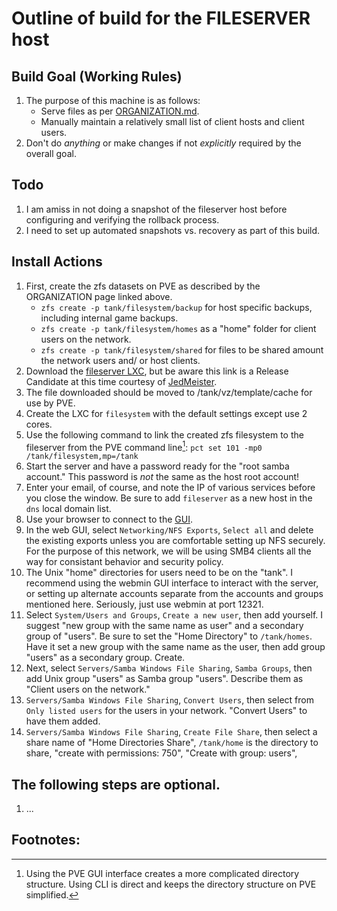 Outline of build for the FILESERVER host
======

## Build Goal (Working Rules)
   1. The purpose of this machine is as follows:
      * Serve files as per [ORGANIZATION.md](https://github.com/Romaq/bigrig-scripts/blob/main/ORGANIZATION.md).
      * Manually maintain a relatively small list of client hosts and client users.
   2. Don't do *anything* or make changes if not *explicitly* required by the overall goal.

## Todo
   1. I am amiss in not doing a snapshot of the fileserver host before configuring and verifying the rollback
      process.
   2. I need to set up automated snapshots vs. recovery as part of this build.

## Install Actions
   1. First, create the zfs datasets on PVE as described by the ORGANIZATION page linked above.
      * `zfs create -p tank/filesystem/backup` for host specific backups, including internal game backups.
      * `zfs create -p tank/filesystem/homes` as a "home" folder for client users on the network.
      * `zfs create -p tank/filesystem/shared` for files to be shared amount the network users and/ or host clients.
   2. Download the [fileserver LXC](https://www.turnkeylinux.org/files/tmp/debian-12-turnkey-fileserver_18.0rc2-1_amd64.tar.gz),
      but be aware this link is a Release Candidate at this time courtesy of [JedMeister](https://github.com/JedMeister).
   3. The file downloaded should be moved to /tank/vz/template/cache for use by PVE.
   4. Create the LXC for `filesystem` with the default settings except use 2 cores.
   5. Use the following command to link the created zfs filesystem to the fileserver from the PVE command line[^1]:
      `pct set 101 -mp0 /tank/filesystem,mp=/tank`
   6. Start the server and have a password ready for the "root samba account." This password is *not* the same as the host
      root account!
   7. Enter your email, of course, and note the IP of various services before you close the window. Be sure to add
      `fileserver` as a new host in the `dns` local domain list.
   8. Use your browser to connect to the [GUI](http://fileserver:12321).
   9. In the web GUI, select `Networking/NFS Exports`, `Select all` and delete the existing exports unless you are comfortable
      setting up NFS securely. For the purpose of this network, we will be using SMB4 clients all the way for consistant
      behavior and security policy.
   10. The Unix "home" directories for users need to be on the "tank". I recommend using the webmin GUI interface to interact
       with the server, or setting up alternate accounts separate from the accounts and groups mentioned here. Seriously,
       just use webmin at port 12321.
   11. Select `System/Users and Groups`, `Create a new user`, then add yourself. I suggest "new group with the same name as
       user" and a secondary group of "users". Be sure to set the "Home Directory" to `/tank/homes`. Have it set a new group
       with the same name as the user, then add group "users" as a secondary group. Create.
   13. Next, select `Servers/Samba Windows File Sharing`, `Samba Groups`, then add Unix group "users" as Samba group "users".
       Describe them as "Client users on the network."
   14. `Servers/Samba Windows File Sharing`, `Convert Users`, then select from `Only listed users` for the users in your
       network. "Convert Users" to have them added.
   15. `Servers/Samba Windows File Sharing`, `Create File Share`, then select a share name of "Home Directories Share",
       `/tank/home` is the directory to share, "create with permissions: 750", "Create with group: users", 
       
      
      
   
## The following steps are optional.
   1. ...

      
## Footnotes:
   [^1]: Using the PVE GUI interface creates a more complicated directory structure. Using CLI is direct and keeps
   the directory structure on PVE simplified.
